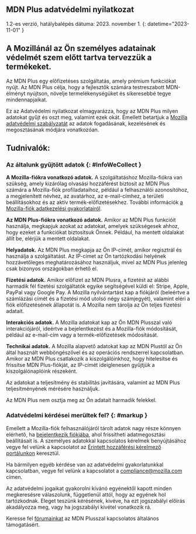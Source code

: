 ## <span class="privacy-header-firefox">MDN Plus</span> <span class="privacy-header-policy">adatvédelmi nyilatkozat</span>

1.2-es verzió, hatálybalépés dátuma: 2023. november 1.
{: datetime="2023-11-01" }

## A Mozillánál az Ön személyes adatainak védelmét szem előtt tartva tervezzük a termékeket.

Az MDN Plus egy előfizetéses szolgáltatás, amely prémium funkciókat nyújt. Az MDN Plus célja, hogy a fejlesztők számára testreszabott MDN-élményt nyújtson, növelje termelékenységüket és sikeresebbé tegye mindennapjaikat.

Ez az Adatvédelmi nyilatkozat elmagyarázza, hogy az MDN Plus milyen adatokat gyűjt és oszt meg, valamint ezek okát. Emellett betartjuk a [Mozilla adatvédelmi szabályzatát](https://www.mozilla.org/privacy/) az adatok fogadásának, kezelésének és megosztásának módjára vonatkozóan.

## Tudnivalók:

### Az általunk gyűjtött adatok {: #InfoWeCollect }

__A Mozilla-fiókra vonatkozó adatok.__ A szolgáltatáshoz Mozilla-fiókra van szükség, amely kizárólag olvasási hozzáférést biztosít az MDN Plus számára a Mozilla-fiók profiladataihoz, például a felhasználói azonosítóhoz, a megjelenített névhez, az avatárhoz, az e-mail-címhez, a területi beállításokhoz és az aktív termék-előfizetésekhez. További információk [a Mozilla-fiók adatkezelési gyakorlatairól](https://www.mozilla.org/privacy/firefox/#firefox-accounts-join-firefox).

__Az MDN Plus-fiókra vonatkozó adatok.__ Amikor az MDN Plus funkcióit használja, megkapjuk azokat az adatokat, amelyek szükségesek ahhoz, hogy ezeket a funkciókat biztosítsuk Önnek. Például, ha mentett oldalakat állít be, elérjük a mentett oldalakat.

__Helyadatok.__ Az MDN Plus megkapja az Ön IP-címét, amikor regisztrál és használja a szolgáltatást. Az IP-címet az Ön tartózkodási helyének hozzávetőleges meghatározásához használjuk, mivel az MDN Plus jelenleg csak bizonyos országokban érhető el.

__Fizetési adatok.__ Amikor előfizet az MDN Plusra, a fizetést az alábbi harmadik fél fizetési szolgáltatók egyike segítségével küldi el: Stripe, Apple, PayPal vagy Google Pay. A Mozilla nyilvántartást kap a fiókjáról (beleértve a számlázási címét és a fizetési mód utolsó négy számjegyét), valamint eléri a fiók előfizetésének állapotát is. A Mozilla nem tárolja az Ön teljes fizetési adatait.

__Interakciós adatok.__ A Mozilla adatokat kap az Ön MDN Plusszal való interakciójáról, ideértve a bejelentkezést és a Mozilla-fiók módosítását, például az e-mail-cím vagy a termék-előfizetések módosítását.

__Technikai adatok.__ A Mozilla alapvető adatokat kap az MDN Plustól az Ön által használt webböngészővel és az operációs rendszerrel kapcsolatban. Amikor az MDN Plus csatlakozik a kiszolgálóinkhoz, hogy hitelesítse és frissítse MDN Plus-fiókját, az IP-címét ideiglenesen gyűjtjük a kiszolgálónaplóink részeként. 

Az adatokat a teljesítmény és stabilitás javítására, valamint az MDN Plus teljesítményének mérésére használjuk.

Az MDN Plus nem osztja meg az Ön adatait harmadik felekkel.

### Adatvédelmi kérdései merültek fel? {: #markup }

Emellett a Mozilla-fiók felhasználójáról tárolt adatok nagy része könnyen elérhető, ha [bejelentkezik fiókjába](https://accounts.firefox.com/signin), ahol frissítheti adatmegosztási beállításait is. A személyes adatokkal kapcsolatos kérelmek benyújtásához vegye fel velünk a kapcsolatot az [Érintett hozzáférési kérelmező portálunkon](https://privacyportal.onetrust.com/webform/1350748f-7139-405c-8188-22740b3b5587/4ba08202-2ede-4934-a89e-f0b0870f95f0) keresztül.

Ha bármilyen egyéb kérdése van az adatvédelmi gyakorlatunkkal kapcsolatban, vegye fel velünk a kapcsolatot a compliance@mozilla.com címen.

Az adatvédelmi jogaikat gyakorolni kívánó egyénektől kapott minden megkeresésre válaszolunk, függetlenül attól, hogy az egyének hol tartózkodnak. Eleget teszünk kérésének, kivéve, ha ezt jogszabályi előírás akadályozza meg, vagy ha jogszabályi kivétel vonatkozik rá.

Keresse fel [fórumainkat](https://support.mozilla.org/) az MDN Plusszal kapcsolatos általános támogatásért.
